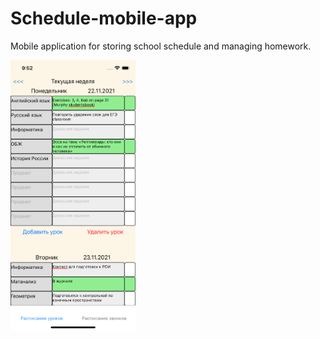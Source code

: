 # Schedule-mobile-app
Mobile application for storing school schedule and managing homework.

<img src="images/Homework.png" alt="homework" width="200"/>
